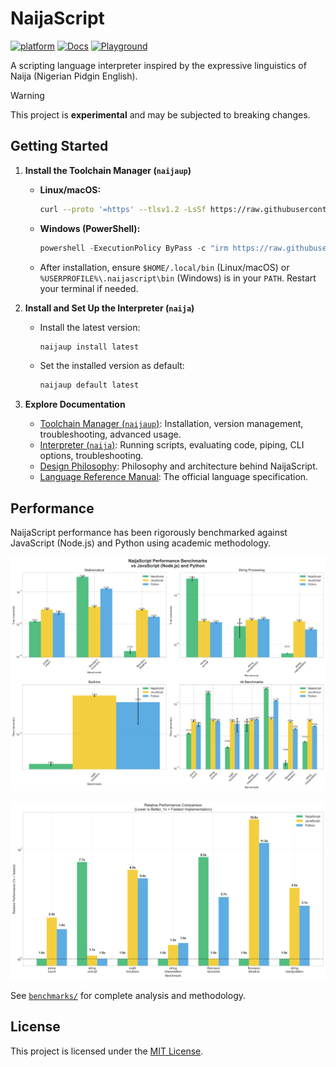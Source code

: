 # NaijaScript

[![platform](https://img.shields.io/badge/platform-linux%20%7C%20macOS%20%7C%20windows-lightgrey)](#)
[![Docs](https://img.shields.io/badge/docs-blue.svg?style=flat&logo=bookstack&logoColor=white)](https://xosnrdev.github.io/naijascript/)
[![Playground](https://img.shields.io/badge/playground-online-brightgreen?logo=google-chrome&logoColor=white)](https://naijascript-playground.pages.dev)

A scripting language interpreter inspired by the expressive linguistics of Naija (Nigerian Pidgin English).

> [!WARNING]
>
> This project is **experimental** and may be subjected to breaking changes.

## Getting Started

1. **Install the Toolchain Manager (`naijaup`)**

   - **Linux/macOS:**
     ```sh
     curl --proto '=https' --tlsv1.2 -LsSf https://raw.githubusercontent.com/xosnrdev/naijascript/master/scripts/install.sh | sh
     ```
   - **Windows (PowerShell):**
     ```powershell
     powershell -ExecutionPolicy ByPass -c "irm https://raw.githubusercontent.com/xosnrdev/naijascript/master/scripts/install.ps1 | iex"
     ```
   - After installation, ensure `$HOME/.local/bin` (Linux/macOS) or `%USERPROFILE%\.naijascript\bin` (Windows) is in your `PATH`. Restart your terminal if needed.

2. **Install and Set Up the Interpreter (`naija`)**

   - Install the latest version:
     ```sh
     naijaup install latest
     ```
   - Set the installed version as default:
     ```sh
     naijaup default latest
     ```

3. **Explore Documentation**
   - [Toolchain Manager (`naijaup`)](./docs/NAIJAUP.md): Installation, version management, troubleshooting, advanced usage.
   - [Interpreter (`naija`)](./docs/NAIJA.md): Running scripts, evaluating code, piping, CLI options, troubleshooting.
   - [Design Philosophy](./docs/DESIGN.md): Philosophy and architecture behind NaijaScript.
   - [Language Reference Manual](./docs/LRM.md): The official language specification.

## Performance

NaijaScript performance has been rigorously benchmarked against JavaScript (Node.js) and Python using academic methodology.

![Performance Comparison](./benchmarks/results/charts/performance_comparison.png)

![Relative Performance](./benchmarks/results/charts/relative_performance.png)

See [`benchmarks/`](./benchmarks/) for complete analysis and methodology.

## License

This project is licensed under the [MIT License](./LICENSE).
